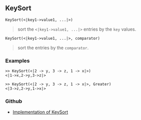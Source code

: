 ## KeySort

```
KeySort(<|key1->value1, ...|>)
```

> sort the `<|key1->value1, ...|>` entries by the `key` values.

```
KeySort(<|key1->value1, ...|>, comparator)
```

> sort the entries by the `comparator`.

### Examples

```
>> KeySort(<|2 -> y, 3 -> z, 1 -> x|>) 
<|1->x,2->y,3->z|>

>> KeySort(<|2 -> y, 3 -> z, 1 -> x|>, Greater) 
<|3->z,2->y,1->x|>
```


### Github

* [Implementation of KeySort](https://github.com/axkr/symja_android_library/blob/master/symja_android_library/matheclipse-core/src/main/java/org/matheclipse/core/builtin/AssociationFunctions.java#L812) 
